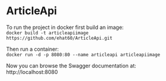 # ArticleApi

To run the project in docker first build an image:  
`docker build -t articleapiimage https://github.com/ehat60/ArticleApi.git`

Then run a container:  
`docker run -d -p 8080:80 --name articleapi articleapiimage`

Now you can browse the Swagger documentation at:  
http://localhost:8080